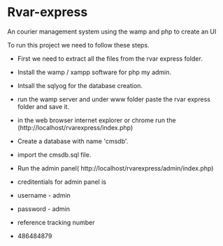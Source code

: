 # Rvar-express
An courier management system using the wamp and php to create an UI


To run this project we need to follow these steps.
- First we need to extract all the files from the rvar express folder.
- Install the wamp / xampp software for php my admin.
- Intsall the sqlyog for the database creation.
- run the wamp server and under www folder paste the rvar express folder and save it.
- in the web browser internet explorer or chrome run the (http://localhost/rvarexpress/index.php)
- Create a database with name 'cmsdb'.
- import the cmsdb.sql file.
- Run the admin panel( http://localhost/rvarexpress/admin/index.php)

- creditentials for admin panel is 
- username - admin 
- password - admin

- reference tracking number 
- 486484879
